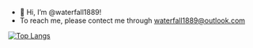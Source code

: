 - 👋 Hi, I’m @waterfall1889!
- To reach me, please contect me through waterfall1889@outlook.com
  
[![Top Langs](https://github-readme-stats.vercel.app/api/top-langs/?username=waterfall1889&layout=compact)](https://github.com/anuraghazra/github-readme-stats)
